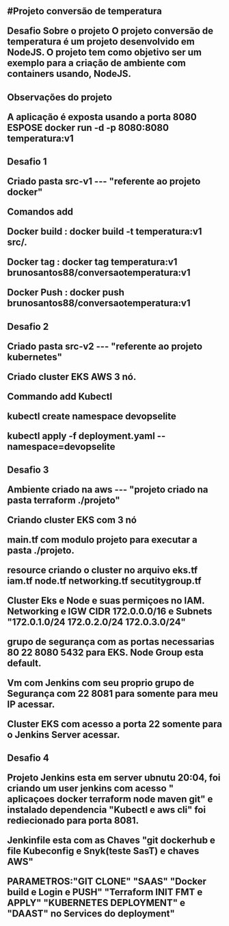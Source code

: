 #Projeto conversão de temperatura </p>
Desafio 
Sobre o projeto
O projeto conversão de temperatura é um projeto desenvolvido em NodeJS. O projeto tem como objetivo ser um exemplo para a criação de ambiente com containers usando,
NodeJS. </p>
-------------------------------------------------------------------------------------------------------------------------------------------------------------------
Observações do projeto </p>
A aplicação é exposta usando a porta 8080
ESPOSE 
docker run -d -p  8080:8080 temperatura:v1 
-------------------------------------------------------------------------------------------------------------------------------------------------------------------
Desafio 1 </p>
Criado pasta src-v1 --- "referente ao projeto docker"  </p>
Comandos add  </p>
Docker build : 
docker build -t temperatura:v1 src/. </p>
Docker tag :
docker tag temperatura:v1 brunosantos88/conversaotemperatura:v1 </p>
Docker Push :
docker push brunosantos88/conversaotemperatura:v1
-------------------------------------------------------------------------------------------------------------------------------------------------------------------
Desafio 2 </p>
Criado pasta src-v2 --- "referente ao projeto kubernetes"  </p>
Criado cluster EKS AWS 3 nó. </p>
Commando add Kubectl </p>
kubectl create namespace devopselite  </p>
kubectl apply -f deployment.yaml --namespace=devopselite
-------------------------------------------------------------------------------------------------------------------------------------------------------------------
Desafio 3 </p>
Ambiente criado na aws   --- "projeto criado na pasta terraform ./projeto" </p>
Criando cluster EKS com 3 nó  </p>
main.tf com modulo projeto para executar a pasta ./projeto. </p>
resource criando o cluster no arquivo eks.tf iam.tf node.tf networking.tf secutitygroup.tf </p>
Cluster Eks e Node e suas permiçoes no IAM. Networking e IGW CIDR 172.0.0.0/16 e Subnets "172.0.1.0/24 172.0.2.0/24 172.0.3.0/24" </p>
grupo de segurança com as portas necessarias 80 22 8080 5432 para EKS. Node Group esta default. </p>
Vm com Jenkins com seu proprio grupo de Segurança com 22 8081 para somente para meu IP acessar. </p>
Cluster EKS com acesso a porta 22 somente para o Jenkins Server acessar. </p>
--------------------------------------------------------------------------------------------------------------------------------------------------------------------
Desafio 4 </p>
Projeto Jenkins esta em server ubnutu 20:04, foi criando um user jenkins com acesso " aplicaçoes docker terraform node maven git" e instalado dependencia "Kubectl e aws cli" foi rediecionado para porta 8081. </p>
Jenkinfile esta com as Chaves "git dockerhub e file Kubeconfig e Snyk(teste SasT) e chaves AWS" </p>
PARAMETROS:"GIT CLONE" "SAAS" "Docker build e Login e PUSH" "Terraform INIT FMT e APPLY" "KUBERNETES DEPLOYMENT" e "DAAST" no Services do deployment" </p>
---------------------------------------------------------------------------------------------------------------------------------------------------------------------
